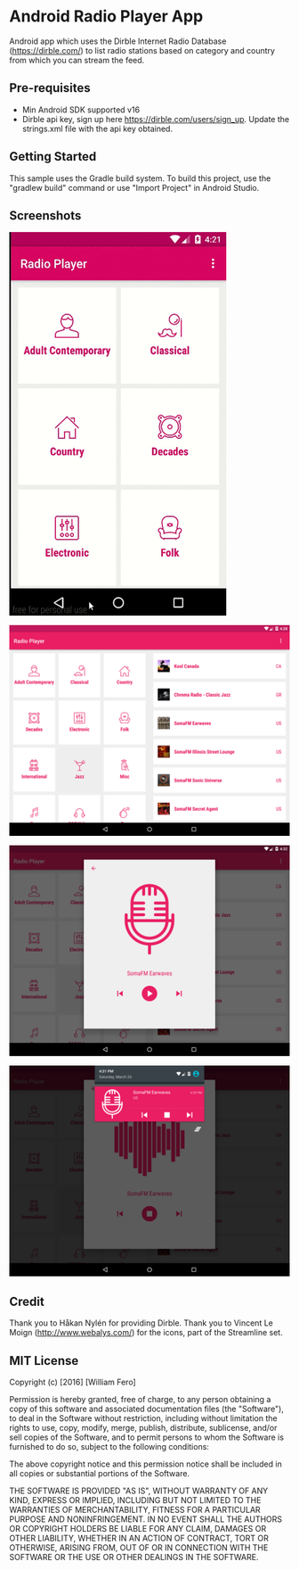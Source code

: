 Android Radio Player App
========================

Android app which uses the Dirble Internet Radio Database (https://dirble.com/) to list radio stations based on category and country from which you can stream the feed. 


Pre-requisites
--------------

- Min Android SDK supported v16
- Dirble api key, sign up here https://dirble.com/users/sign_up. Update the strings.xml file with the api key obtained.

Getting Started
---------------

This sample uses the Gradle build system. To build this project, use the
"gradlew build" command or use "Import Project" in Android Studio.

Screenshots
-----------

![Phone](screenshots/phone_interaction.gif "Interacting with the app on a phone")

![Tablet](screenshots/tablet_screenshot1.png "Tablet screenshot")

![Tablet](screenshots/tablet_screenshot2.png "Tablet screenshot")

![Tablet](screenshots/tablet_screenshot3.png "Tablet screenshot")


Credit
------
Thank you to Håkan Nylén for providing Dirble.
Thank you to Vincent Le Moign (http://www.webalys.com/) for the icons, part of the Streamline set.

MIT License
-----------

Copyright (c) [2016] [William Fero]

Permission is hereby granted, free of charge, to any person obtaining a copy
of this software and associated documentation files (the "Software"), to deal
in the Software without restriction, including without limitation the rights
to use, copy, modify, merge, publish, distribute, sublicense, and/or sell
copies of the Software, and to permit persons to whom the Software is
furnished to do so, subject to the following conditions:

The above copyright notice and this permission notice shall be included in all
copies or substantial portions of the Software.

THE SOFTWARE IS PROVIDED "AS IS", WITHOUT WARRANTY OF ANY KIND, EXPRESS OR
IMPLIED, INCLUDING BUT NOT LIMITED TO THE WARRANTIES OF MERCHANTABILITY,
FITNESS FOR A PARTICULAR PURPOSE AND NONINFRINGEMENT. IN NO EVENT SHALL THE
AUTHORS OR COPYRIGHT HOLDERS BE LIABLE FOR ANY CLAIM, DAMAGES OR OTHER
LIABILITY, WHETHER IN AN ACTION OF CONTRACT, TORT OR OTHERWISE, ARISING FROM,
OUT OF OR IN CONNECTION WITH THE SOFTWARE OR THE USE OR OTHER DEALINGS IN THE
SOFTWARE.